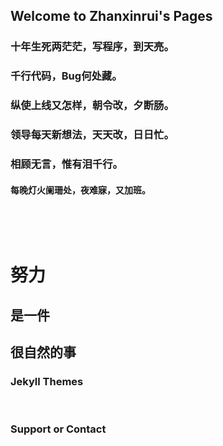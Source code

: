 ## Welcome to Zhanxinrui's Pages



### 十年生死两茫茫，写程序，到天亮。

### 千行代码，Bug何处藏。 
### 纵使上线又怎样，朝令改，夕断肠。 
### 领导每天新想法，天天改，日日忙。
### 相顾无言，惟有泪千行。
#### 每晚灯火阑珊处，夜难寐，又加班。
 

 

 # 努力  
## 是一件
## 很自然的事











### Jekyll Themes
 


### Support or Contact


